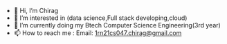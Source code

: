 - 👋 Hi, I’m Chirag
- 👀 I’m interested in (data science,Full stack developing,cloud)
- 🌱 I’m currently doing my Btech Computer Science Engineering(3rd year)
- 📫 How to reach me : 
Email: 1rn21cs047.chirag@gmail.com



